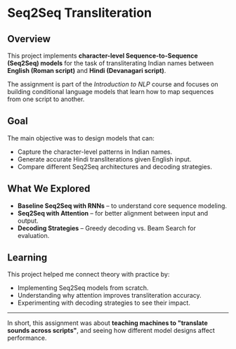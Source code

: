 # Seq2Seq Transliteration

##  Overview
This project implements **character-level Sequence-to-Sequence (Seq2Seq) models** for the task of transliterating Indian names between **English (Roman script)** and **Hindi (Devanagari script)**.  

The assignment is part of the *Introduction to NLP* course and focuses on building conditional language models that learn how to map sequences from one script to another.

##  Goal
The main objective was to design models that can:
- Capture the character-level patterns in Indian names.  
- Generate accurate Hindi transliterations given English input.  
- Compare different Seq2Seq architectures and decoding strategies.  

## What We Explored
- **Baseline Seq2Seq with RNNs** – to understand core sequence modeling.  
- **Seq2Seq with Attention** – for better alignment between input and output.  
- **Decoding Strategies** – Greedy decoding vs. Beam Search for evaluation.  

##  Learning
This project helped me connect theory with practice by:
- Implementing Seq2Seq models from scratch.  
- Understanding why attention improves transliteration accuracy.  
- Experimenting with decoding strategies to see their impact.  

---

 In short, this assignment was about **teaching machines to "translate sounds across scripts"**, and seeing how different model designs affect performance.
